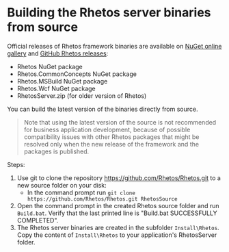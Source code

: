 # Building the Rhetos server binaries from source

Official releases of Rhetos framework binaries are available on [NuGet online gallery](https://www.nuget.org/)
and [GitHub Rhetos releases](https://github.com/Rhetos/Rhetos/releases):

* Rhetos NuGet package
* Rhetos.CommonConcepts NuGet package
* Rhetos.MSBuild NuGet package
* Rhetos.Wcf NuGet package
* RhetosServer.zip (for older version of Rhetos)

You can build the latest version of the binaries directly from source.

> Note that using the latest version of the source is not recommended for business application development, because of possible compatibility issues with other Rhetos packages that might be resolved only when the new release of the framework and the packages is published.

Steps:

1. Use git to clone the repository <https://github.com/Rhetos/Rhetos.git> to a new source folder on your disk:
    * In the command prompt run `git clone https://github.com/Rhetos/Rhetos.git RhetosSource`
2. Open the command prompt in the created Rhetos source folder and run `Build.bat`. Verify that the last printed line is "Build.bat SUCCESSFULLY COMPLETED".
3. The Rhetos server binaries are created in the subfolder `Install\Rhetos`. Copy the content of `Install\Rhetos` to your application's RhetosServer folder.
